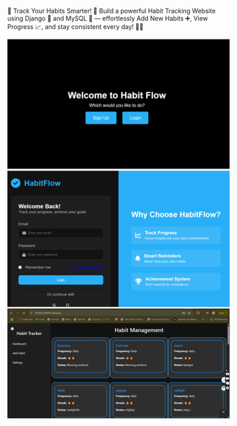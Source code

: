 📝 Track Your Habits Smarter! 🌟 Build a powerful Habit Tracking Website using Django 🐍 and MySQL 💾
— effortlessly Add New Habits ➕, View Progress 📈, and stay consistent every day! 🔄✅

![HABIT 1](abc1.png)
![HABIT Image 2](abc2.png)
![HABIT Image 3](abc3.jpg)

